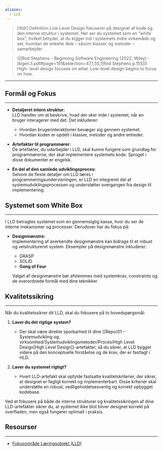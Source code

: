 ```yaml
---
aliases:
  - LLD
---
```

>[!tldr] Definition
Low Level Design fokuserer på designet af kode og den interne struktur i systemet. Her ser du systemet som en "white box", hvilket betyder, at du kigger ind i systemets indre virkemåde og ser, hvordan de enkelte dele – såsom klasser og metoder – samarbejder.

> ([[Rod Stephens - Beginning Software Engineering (2022, Wiley) - libgen.li.pdf#page=191&selection=47,1,55,1|Rod Stephens p.155]])
> High- level design focuses on what. Low-level design begins to focus on how.


---

## Formål og Fokus
---
- **Detaljeret intern struktur:**  
  LLD handler om at beskrive, hvad der sker inde i systemet, når en bruger interagerer med det. Det inkluderer:
  - Hvordan brugerinteraktioner bevæger sig gennem systemet.
  - Hvordan koden er opdelt i klasser, metoder og andre enheder.
  
- **Artefakter til programmører:**  
  De artefakter, du udarbejder i LLD, skal kunne fungere som grundlag for programmørerne, der skal implementere systemets kode. Sproget i disse dokumenter er engelsk.

- **En del af den samlede udviklingsproces:**  
  Selvom de fleste detaljer om LLD læres i programmeringsundervisningen, er LLD en integreret del af systemudviklingsprocessen og understøtter overgangen fra design til implementering.


## Systemet som White Box
---
I LLD betragtes systemet som en gennemsigtig kasse, hvor du ser de interne mekanismer og processer. Derudover har du fokus på:

- **Designmønstre:**  
  Implementering af anerkendte designmønstre kan bidrage til et robust og velstruktureret system. Eksempler på designmønstre inkluderer:
  - GRASP
  - SOLID
  - **Gang of Four**

  Valget af designmønstre bør afstemmes med systemkrav, constraints og de overordnede formål med dine teknikker.


## Kvalitetssikring
---
Når du kvalitetssikrer dit LLD, skal du fokusere på to hovedspørgsmål:

1. **Laver du det rigtige system?**  
   - Der skal være direkte sporbarhed til dine [[Repo/01 - Systemudvikling og virksomhed/Systemudviklingsmetoder/Proces/High Level Design|High Level Design]]-artefakter, så du sikrer, at LLD bygger videre på den konceptuelle forståelse og de krav, der er fastlagt i HLD.

2. **Laver du systemet rigtigt?**  
   - Hvert LLD-artefakt skal opfylde fastsatte kvalitetskriterier, der sikrer, at designet er fagligt korrekt og implementerbart. Disse kriterier skal understøtte en robust, vedligeholdelsesvenlig og korrekt opbygget kodebase.



Ved at fokusere på både de interne strukturer og kvalitetssikringen af dine LLD-artefakter sikrer du, at systemet ikke blot bliver designet korrekt på overfladen, men også fungerer optimalt i praksis.

## Resourser
---
- [Fokusområde Læringsobjekt (LLD)](https://rise.articulate.com/share/C9x7c641Qf8pDgT76Nqqy6ykP99dRgRJ#/lessons/IHDGRK5qcsNgB0DY7Cxi8q8JCxh-jftP)